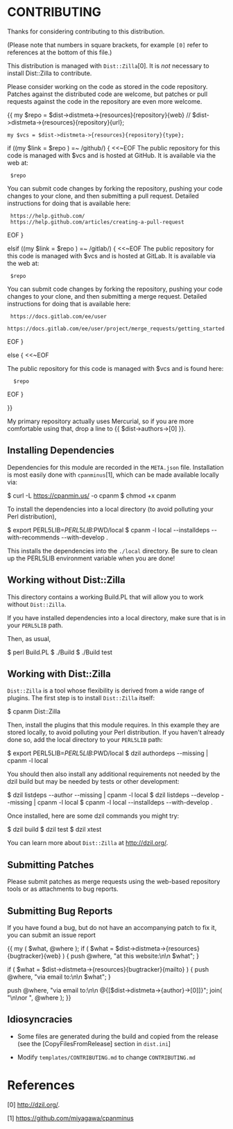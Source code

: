 CONTRIBUTING
============
 
Thanks for considering contributing to this distribution.

(Please note that numbers in square brackets, for example `[0]` refer to references
at the bottom of this file.)

This distribution is managed with `Dist::Zilla`[0]. It is *not*
necessary to install Dist::Zilla to contribute.

Please consider working on the code as stored in the code
repository.  Patches against the distributed code are welcome, but
patches or pull requests against the code in the repository are even
more welcome.

{{
    my $repo = $dist->distmeta->{resources}{repository}{web} //
               $dist->distmeta->{resources}{repository}{url};

    my $vcs = $dist->distmeta->{resources}{repository}{type};


if ((my $link = $repo ) =~ /github/) { <<~EOF
   The public repository for this code is managed with $vcs and is hosted at GitHub.
   It is available via the web at:

     $repo

   You can submit code changes by forking the repository, pushing your code
   changes to your clone, and then submitting a pull request. Detailed
   instructions for doing that is available here:

     https://help.github.com/
     https://help.github.com/articles/creating-a-pull-request
   EOF
}

elsif ((my $link = $repo ) =~ /gitlab/) { <<~EOF
   The public repository for this code is managed with $vcs and is hosted at GitLab.
   It is available via the web at:

     $repo

   You can submit code changes by forking the repository, pushing your code
   changes to your clone, and then submitting a merge request. Detailed
   instructions for doing that is available here:

     https://docs.gitlab.com/ee/user
     https://docs.gitlab.com/ee/user/project/merge_requests/getting_started.html
   EOF
}

else { <<~EOF

  The public repository for this code is managed with $vcs and is found here:

      $repo 
  EOF
}

}}

My primary repository actually uses Mercurial, so if you are more
comfortable using that, drop a line to {{ $dist->authors->[0] }}.


Installing Dependencies
-----------------------

Dependencies for this module are recorded in the `META.json` file.
Installation is most easily done with `cpanminus`[1], which can be
made available locally via:

  $ curl -L https://cpanmin.us/ -o cpanm
  $ chmod +x cpanm

To install the dependencies into a local directory (to avoid polluting
your Perl distribution),

  $ export PERL5LIB=${PERL5LIB}:$PWD/local
  $ cpanm -l local --installdeps --with-recommends --with-develop .

This installs the dependencies into the `./local` directory.  Be sure
to clean up the PERL5LIB environment variable when you are done!


Working without Dist::Zilla
---------------------------

This directory contains a working Build.PL that will allow you to
work without `Dist::Zilla`.

If you have installed dependencies into a local directory, make sure that
is in your `PERL5LIB` path.

Then, as usual,

  $ perl Build.PL
  $ ./Build
  $ ./Build test

Working with Dist::Zilla
------------------------
 
`Dist::Zilla` is a tool whose flexibility is derived from a wide range
of plugins.  The first step is to install `Dist::Zilla` itself:

  $ cpanm Dist::Zilla

Then, install the plugins that this module requires.  In this example
they are stored locally, to avoid polluting your Perl distribution.
If you haven't already done so, add the local directory to your
`PERL5LIB` path:

  $ export PERL5LIB=${PERL5LIB}:$PWD/local
  $ dzil authordeps --missing | cpanm -l local

You should then also install any additional requirements not needed by the
dzil build but may be needed by tests or other development:
 
  $ dzil listdeps --author --missing | cpanm -l local
  $ dzil listdeps --develop --missing | cpanm -l local
  $ cpanm -l local --installdeps --with-develop .
 
Once installed, here are some dzil commands you might try:
 
  $ dzil build
  $ dzil test
  $ dzil xtest
 
You can learn more about `Dist::Zilla` at http://dzil.org/.
 
Submitting Patches
------------------

Please submit patches as merge requests using the web-based repository tools or
as attachments to bug reports.

Submitting Bug Reports
----------------------

If you have found a bug, but do not have an accompanying patch to fix it, you
can submit an issue report 

{{ my ( $what, @where );
   if ( $what = $dist->distmeta->{resources}{bugtracker}{web} ) {
     push @where, "at this website:\n\n  $what";
   }

   if ( $what = $dist->distmeta->{resources}{bugtracker}{mailto} ) {
     push @where, "via email to:\n\n  $what";
   }

   push @where, "via email to:\n\n @{[$dist->distmeta->{author}->[0]]}";
   join( "\n\nor ", @where );
}}


Idiosyncracies
--------------

* Some files are generated during the build and copied from the
  release (see the [CopyFilesFromRelease] section in `dist.ini`]

* Modify `templates/CONTRIBUTING.md` to change `CONTRIBUTING.md`


References
==========

[0] http://dzil.org/.

[1] https://github.com/miyagawa/cpanminus
 
